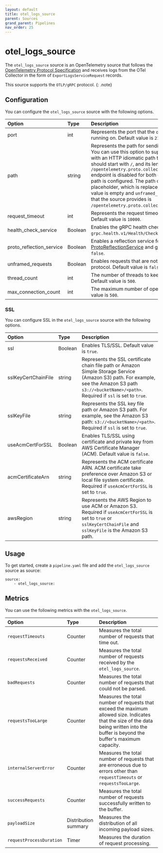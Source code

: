 ```yaml
---
layout: default
title: otel_logs_source 
parent: Sources
grand_parent: Pipelines
nav_order: 25
---
```


# otel_logs_source


The `otel_logs_source` source is an OpenTelemetry source that follows the [OpenTelemetry Protocol Specification](https://github.com/open-telemetry/oteps/blob/master/text/0035-opentelemetry-protocol.md) and receives logs from the OTel Collector in the form of `ExportLogsServiceRequest` records.

This source supports the `OTLP/gRPC` protocol.
{: .note}

## Configuration

You can configure the `otel_logs_source` source with the following options. 

| Option | Type | Description |
| :--- | :--- | :--- |
| port | int | Represents the port that the `otel_logs_source` source is running on. Default value is `21892`. |
| path | string | Represents the path for sending unframed HTTP requests. You can use this option to support an unframed gRPC request with an HTTP idiomatic path to a configurable path. The path should start with `/`, and its length should be at least 1. The `/opentelemetry.proto.collector.logs.v1.LogsService/Export` endpoint is disabled for both gRPC and HTTP requests if the path is configured. The path can contain a `${pipelineName}` placeholder, which is replaced with the pipeline name. If the value is empty and `unframed_requests` is `true`, then the path that the source provides is `/opentelemetry.proto.collector.logs.v1.LogsService/Export`. | 
| request_timeout | int | Represents the request timeout duration in milliseconds. Default value is `10000`. |
| health_check_service | Boolean | Enables the gRPC health check service under `grpc.health.v1/Health/Check`. Default value is `false`. |
| proto_reflection_service | Boolean | Enables a reflection service for Protobuf services (see [ProtoReflectionService](https://grpc.github.io/grpc-java/javadoc/io/grpc/protobuf/services/ProtoReflectionService.html) and [gRPC reflection](https://github.com/grpc/grpc-java/blob/master/documentation/server-reflection-tutorial.md)). Default value is `false`. |
| unframed_requests | Boolean | Enables requests that are not framed using the gRPC wire protocol. Default value is `false`. |
| thread_count  | int | The number of threads to keep in the `ScheduledThreadPool`. Default value is `500`. |
| max_connection_count | int | The maximum number of open connections allowed. Default value is `500`. |

### SSL

You can configure SSL in the `otel_logs_source` source with the following options.

| Option | Type | Description |
| :--- | :--- | :--- |
| ssl | Boolean | Enables TLS/SSL. Default value is `true`. |
| sslKeyCertChainFile | string | Represents the SSL certificate chain file path or Amazon Simple Storage Service (Amazon S3) path. For example, see the Amazon S3 path `s3://<bucketName>/<path>`. Required if `ssl` is set to `true`.  |
| sslKeyFile | string | Represents the SSL key file path or Amazon S3 path. For example, see the Amazon S3 path: `s3://<bucketName>/<path>`. Required if `ssl` is set to `true`.  |
| useAcmCertForSSL | Boolean | Enables TLS/SSL using certificate and private key from AWS Certificate Manager (ACM). Default value is `false`. |
| acmCertificateArn | string | Represents the ACM certificate ARN. ACM certificate take preference over Amazon S3 or local file system certificate.  Required if `useAcmCertForSSL` is set to `true`. |
| awsRegion | string | Represents the AWS Region to use ACM or Amazon S3.  Required if `useAcmCertForSSL` is set to `true` or `sslKeyCertChainFile` and `sslKeyFile` is the Amazon S3 path. |

## Usage

To get started, create a `pipeline.yaml` file and add the `otel_logs_source` source as source:

```
source:
    - otel_logs_source:
```

## Metrics

You can use the following metrics with the `otel_logs_source`.

| Option | Type | Description |
| :--- | :--- | :--- | 
| `requestTimeouts` | Counter | Measures the total number of requests that time out. | 
| `requestsReceived` | Counter | Measures the total number of requests received by the `otel_logs_source`. |
| `badRequests` | Counter | Measures the total number of requests that could not be parsed. |
| `requestsTooLarge` | Counter | Measures the total number of requests that exceed the maximum allowed size. Indicates that the size of the data being written into the buffer is beyond the buffer's maximum capacity. |
| `internalServerError` | Counter | Measures the total number of requests that are erroneous due to errors other than `requestTimeouts` or `requestsTooLarge`. |
| `successRequests` | Counter | Measures the total number of requests successfully written to the buffer. |
| `payloadSize` | Distribution summary | Measures the distribution of all incoming payload sizes. |
| `requestProcessDuration` | Timer | Measures the duration of request processing. |